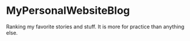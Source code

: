 # MyPersonalWebsiteBlog
Ranking my favorite stories and stuff. It is more for practice than anything else.
